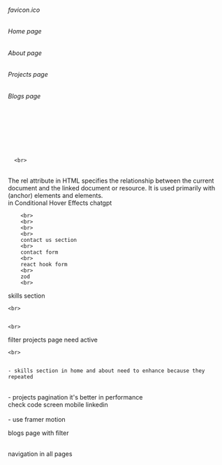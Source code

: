 ###### favicon.ico

###### Home page

###### About page

###### Projects page

###### Blogs page

  <br>
  <br>
 
  <br>
  <br>
  <br>

      <br>

<br>
The rel attribute in HTML specifies the relationship between the current document and the linked document or resource. It is used primarily with <a> (anchor) elements and <link> elements.
<br>
in Conditional Hover Effects chatgpt

        <br>
        <br>
        <br>
        <br>
        contact us section
        <br>
        contact form
        <br>
        react hook form
        <br>
        zod
        <br>

skills section
<br>

    <br>


    <br>

filter projects page need active

    <br>


    - skills section in home and about need to enhance because they repeated

<br>
- projects pagination it's better in performance

<br>
check code screen mobile linkedin

<br>

<br>
- use framer motion

<br>

blogs page with filter

<br>
navigation in all pages
<br>
<br>
<br>
